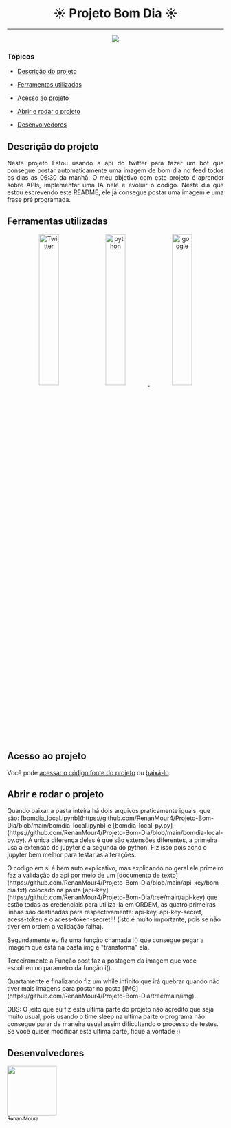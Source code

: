 <h1 align="center"> ☀️ Projeto Bom Dia ☀️ </h1>

<hr>

<p align="center">
   <img src="http://img.shields.io/static/v1?label=STATUS&message=EM%20DESENVOLVIMENTO&color=RED&style=for-the-badge"/>
</p>

### Tópicos 

- [Descrição do projeto](#descrição-do-projeto)

- [Ferramentas utilizadas](#ferramentas-utilizadas)

- [Acesso ao projeto](#acesso-ao-projeto)

- [Abrir e rodar o projeto](#abrir-e-rodar-o-projeto)

- [Desenvolvedores](#desenvolvedores)

## Descrição do projeto 

<p align="justify">
  Neste projeto Estou usando a api do twitter para fazer um bot que consegue postar automaticamente uma imagem de bom dia no feed todos os dias as 06:30 da manhã. O meu objetivo com este projeto é aprender sobre APIs, implementar uma IA nele e evoluir o codigo. Neste dia que estou escrevendo este README, ele já consegue postar uma imagem e uma frase pré programada. 
</p>



###

## Ferramentas utilizadas


<p align="center" width="100%">
    <a href="https://developer.twitter.com/en" target="_blank"> <img src="https://cdn-icons-png.flaticon.com/512/733/733579.png" alt="Twitter" width="30%"/></a>  
    <a href="https://www.python.org" target="_blank"> <img src="https://aws1.discourse-cdn.com/business6/uploads/python1/original/1X/fe459ce92996895410438d8efee327d394e419a0.png" alt="python" width="30%"/> </a> 
    <a href="https://cloud.google.com" target="_blank" > <img src="https://lirp.cdn-website.com/aa0ef369/dms3rep/multi/opt/google-cloud-icon-400w.png" alt="google" width="30%" /></a>
    
    
    
   
  
</p>
   
   
###

## Acesso ao projeto

Você pode [acessar o código fonte do projeto](https://github.com/RenanMour4/Projeto-Bom-Dia) ou [baixá-lo](https://github.com/RenanMour4/Projeto-Bom-Dia/archive/refs/heads/main.zip).

## Abrir e rodar o projeto

<p>Quando baixar a pasta inteira há dois arquivos praticamente iguais, que são: [bomdia_local.ipynb](https://github.com/RenanMour4/Projeto-Bom-Dia/blob/main/bomdia_local.ipynb) e [bomdia-local-py.py](https://github.com/RenanMour4/Projeto-Bom-Dia/blob/main/bomdia-local-py.py). A unica diferença deles é que são extensões diferentes, a primeira usa a extensão do jupyter e a segunda do python. Fiz isso pois acho o jupyter bem melhor para testar as alterações.</p>

<p>O codigo em si é bem auto explicativo, mas explicando no geral ele primeiro faz a validação da api por meio de um [documento de texto](https://github.com/RenanMour4/Projeto-Bom-Dia/blob/main/api-key/bom-dia.txt) colocado na pasta [api-key](https://github.com/RenanMour4/Projeto-Bom-Dia/tree/main/api-key) que estão todas as credenciais para utiliza-la em ORDEM, as quatro primeiras linhas são destinadas para respectivamente: api-key, api-key-secret, acess-token e o acess-token-secret!!! (isto é muito importante, pois se não tiver em ordem a validação falha). </p>

<p>Segundamente eu fiz uma função chamada i() que consegue pegar a imagem que está na pasta img e "transforma" ela.</p>

<p>Terceiramente a Função post faz a postagem da imagem que voce escolheu no parametro da função i().</p>

<p>Quartamente e finalizando fiz um while infinito que irá quebrar quando não tiver mais imagens para postar na pasta [IMG](https://github.com/RenanMour4/Projeto-Bom-Dia/tree/main/img).</p>

<p>OBS: O jeito que eu fiz esta ultima parte do projeto não acredito que seja muito usual, pois usando o time.sleep na ultima parte o programa não consegue parar de maneira usual assim dificultando o processo de testes. Se você quiser modificar esta ultima parte, fique a vontade ;)</p>



## Desenvolvedores

[<img src="https://avatars.githubusercontent.com/u/64485870?v=4" width=115><br><sub>Renan Moura</sub>](https://github.com/RenanMour4)

